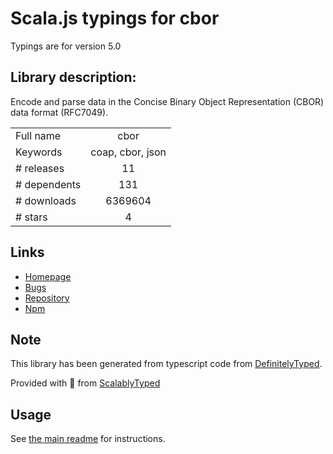 
# Scala.js typings for cbor

Typings are for version 5.0

## Library description:
Encode and parse data in the Concise Binary Object Representation (CBOR) data format (RFC7049).

|                    |                 |
| ------------------ | :-------------: |
| Full name          | cbor |
| Keywords           | coap, cbor, json |
| # releases         | 11 |
| # dependents       | 131 |
| # downloads        | 6369604 |
| # stars            | 4 |

## Links
- [Homepage](http://hildjj.github.io/node-cbor/)
- [Bugs](https://github.com/hildjj/node-cbor/issues)
- [Repository](https://github.com/hildjj/node-cbor)
- [Npm](https://www.npmjs.com/package/cbor)
    


## Note
This library has been generated from typescript code from [DefinitelyTyped](https://definitelytyped.org).

Provided with :purple_heart: from [ScalablyTyped](https://github.com/oyvindberg/ScalablyTyped)

## Usage
See [the main readme](../../readme.md) for instructions.


